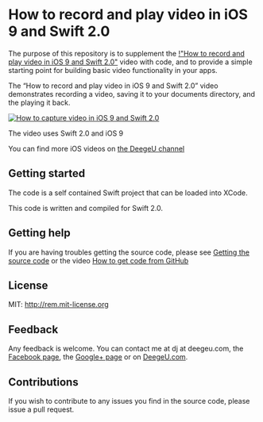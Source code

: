 # How to record and play video in iOS 9 and Swift 2.0

The purpose of this repository is to supplement the [!"How to record and play video in iOS 9 and Swift 2.0"](http://www.deegeu.com/how-to-capture-video-in-ios-and-swift/) video with code, and to provide a simple starting point for building basic video functionality in your apps.

The “How to record and play video in iOS 9 and Swift 2.0” video demonstrates recording a video, saving it to your documents directory, and the playing it back.

[![How to capture video in iOS 9 and Swift 2.0](http://img.youtube.com/vi/VZzx0ZXtkg0/0.jpg)](http://www.youtube.com/watch?v=VZzx0ZXtkg0)

The video uses Swift 2.0 and iOS 9

You can find more iOS videos on [the DeegeU channel](http://www.deegeu.com/subscribe)

## Getting started

The code is a self contained Swift project that can be loaded into XCode.

This code is written and compiled for Swift 2.0.

## Getting help

If you are having troubles getting the source code, please see [Getting the source code](http://www.deegeu.com/getting-the-source-code/) or the video [How to get code from GitHub](http://www.deegeu.com/videos/how-to-get-code-from-github/)  

## License

MIT: http://rem.mit-license.org

## Feedback

Any feedback is welcome. You can contact me at dj at deegeu.com, the [Facebook page](https://www.facebook.com/deegeu.programming.tutorials), the [Google+ page](https://plus.google.com/+Deegeu-programming-tutorials/posts) or on [DeegeU.com](http://www.deegeu.com).

## Contributions

If you wish to contribute to any issues you find in the source code, please issue a pull request.
